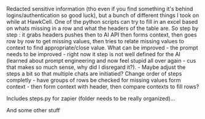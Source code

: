 Redacted sensitive information (tho even if you find something it's behind logins/authentication so good luck), but a bunch of different things I took on while at HawkCell. 
One of the python scripts can try to fill in an excel based on whats missing in a row and what the headers of the table are. So step by step : it grabs headers pushes then to AI API then forms context, then goes row by row to get missing values, then tries to relate missing values to context to find appropriate/close value. 
What can be improved - the prompt needs to be improved - right now it step is not well defined for the AI (learned about prompt engineering and now feel stupid all over again - cus that makes so much sense, why did I disregard it?). 
                    - Maybe adjust the steps a bit so that multiple chats are initiatied? Change order of steps completly - have groups of rows be checked for missing values form context - then form context with header, then compare contexts to fill rows? 


Includes steps.py for zapier (folder needs to be really organized)... 

And some other stuff
